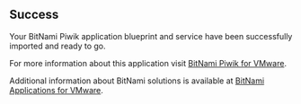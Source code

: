 [BitNami Applications for VMware]: http://bitnami.org/vmware "BitNami Applications for VMware"
[BitNami Piwik for VMware]: http://bitnami.org/vmware/piwik "BitNami Piwik for VMware"


## Success
Your BitNami Piwik application blueprint and service have been successfully imported and ready to go.

For more information about this application visit [BitNami Piwik for VMware].

Additional information about BitNami solutions is available at [BitNami Applications for VMware].

